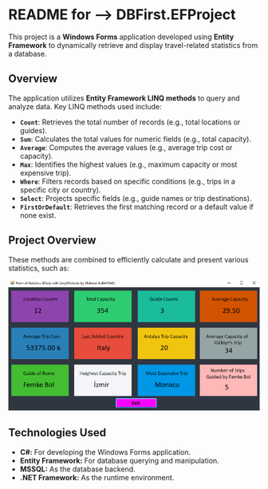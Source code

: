 # README for --> DBFirst.EFProject

This project is a **Windows Forms** application developed using **Entity Framework** to dynamically retrieve and display travel-related statistics from a database.

## Overview

The application utilizes **Entity Framework LINQ methods** to query and analyze data. Key LINQ methods used include:

- **`Count`**: Retrieves the total number of records (e.g., total locations or guides).
- **`Sum`**: Calculates the total values for numeric fields (e.g., total capacity).
- **`Average`**: Computes the average values (e.g., average trip cost or capacity).
- **`Max`**: Identifies the highest values (e.g., maximum capacity or most expensive trip).
- **`Where`**: Filters records based on specific conditions (e.g., trips in a specific city or country).
- **`Select`**: Projects specific fields (e.g., guide names or trip destinations).
- **`FirstOrDefault`**: Retrieves the first matching record or a default value if none exist.



## Project Overview

These methods are combined to efficiently calculate and present various statistics, such as:

![Application Files](DBFirst.EFProject/Images/screenshot.PNG)

## Technologies Used

- **C#:** For developing the Windows Forms application.
- **Entity Framework:** For database querying and manipulation.
- **MSSQL:** As the database backend.
- **.NET Framework:** As the runtime environment.
